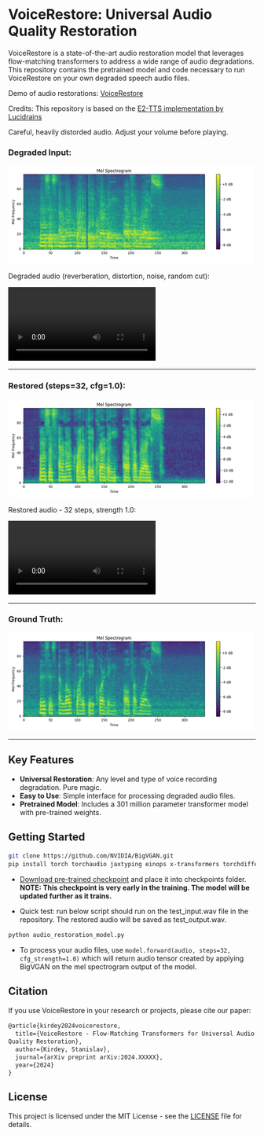 # VoiceRestore: Universal Audio Quality Restoration

VoiceRestore is a state-of-the-art audio restoration model that leverages flow-matching transformers to address a wide range of audio degradations. This repository contains the pretrained model and code necessary to run VoiceRestore on your own degraded speech audio files.

Demo of audio restorations: [VoiceRestore](https://sparkling-rabanadas-3082be.netlify.app/)

Credits: This repository is based on the [E2-TTS implementation by Lucidrains](https://github.com/lucidrains/e2-tts-pytorch)


Careful, heavily distorded audio. Adjust your volume before playing.

### Degraded Input: 


![Degraded Input](./imgs/degraded.png "Degraded Input")

Degraded audio (reverberation, distortion, noise, random cut):

<video controls="" autoplay="" name="media">
    <source src="./audio/degraded.wav" type="audio/wav">
</video>


---

### Restored (steps=32, cfg=1.0):

![Restored](./imgs/restored.png "Restored")

Restored audio - 32 steps, strength 1.0:

<video controls="" autoplay="" name="media">
    <source src="./audio/restored.wav" type="audio/wav">
</video>

---

### Ground Truth:

![Ground Truth](./imgs/ground_truth.png "Ground Truth")


---
## Key Features

- **Universal Restoration**: Any level and type of voice recording degradation. Pure magic.  
- **Easy to Use**: Simple interface for processing degraded audio files.
- **Pretrained Model**: Includes a 301 million parameter transformer model with pre-trained weights.

## Getting Started

 ```bash
git clone https://github.com/NVIDIA/BigVGAN.git
pip install torch torchaudio jaxtyping einops x-transformers torchdiffeq gateloop-transformer
```

- [Download pre-trained checkpoint](https://drive.google.com/drive/folders/1uBJNp4mrPJQY9WEaiTI9u09IsRg1lAPR?usp=sharing) and place it into checkpoints folder. **NOTE: This checkpoint is very early in the training. The model will be updated further as it trains.**

- Quick test: run below script should run on the test_input.wav file in the repository. The restored audio will be saved as test_output.wav.
```bash
python audio_restoration_model.py
```

- To process your audio files, use `model.forward(audio, steps=32, cfg_strength=1.0)` which will return audio tensor created by applying BigVGAN on the mel spectrogram output of the model. 


## Citation

If you use VoiceRestore in your research or projects, please cite our paper:

```
@article{kirdey2024voicerestore,
  title={VoiceRestore - Flow-Matching Transformers for Universal Audio Quality Restoration},
  author={Kirdey, Stanislav},
  journal={arXiv preprint arXiv:2024.XXXXX},
  year={2024}
}
```

## License

This project is licensed under the MIT License - see the [LICENSE](LICENSE) file for details.
